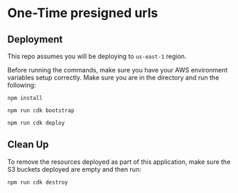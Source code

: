 # One-Time presigned urls

## Deployment

This repo assumes you will be deploying to `us-east-1` region.

Before running the commands, make sure you have your AWS environment variables setup correctly. Make sure you are in the directory and run the following:

`npm install`

`npm run cdk bootstrap`

`npm run cdk deploy`

## Clean Up

To remove the resources deployed as part of this application, make sure the S3 buckets deployed are empty and then run:

`npm run cdk destroy`
